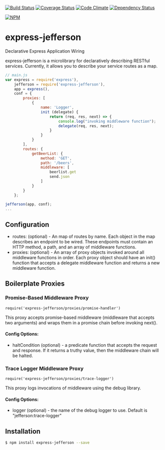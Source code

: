 [![Build Status](https://travis-ci.org/atsid/express-jefferson.svg?branch=master)](https://travis-ci.org/atsid/express-jefferson)
[![Coverage Status](https://coveralls.io/repos/atsid/express-jefferson/badge.svg)](https://coveralls.io/r/atsid/express-jefferson)
[![Code Climate](https://codeclimate.com/github/atsid/express-jefferson/badges/gpa.svg)](https://codeclimate.com/github/atsid/express-jefferson)
[![Dependency Status](https://david-dm.org/atsid/express-jefferson.svg)](https://david-dm.org/atsid/express-jefferson)

[![NPM](https://nodei.co/npm/express-jefferson.png)](https://nodei.co/npm/express-jefferson/)

# express-jefferson
Declarative Express Application Wiring

express-jefferson is a microlibrary for declaratively describing RESTful services. Currently, it allows you to describe your service routes as a map.

```js
// main.js
var express = require('express'),
    jefferson = require('express-jefferson'),
    app = express(),    
    conf = {
        proxies: [
            {
                name: 'Logger',
                init (delegate) {
                    return (req, res, next) => {
                        console.log("invoking middleware function");
                        delegate(req, res, next);
                    }
                }
            }
        ],
        routes: {
            getBeerList: {
                method: 'GET',
                path: '/beers',
                middleware: [
                    beerlist.get
                    send.json
                ]
            }
        }
    };
    
jefferson(app, conf);
...
```

## Configuration
* routes: (optional) - An map of routes by name. Each object in the map describes an endpoint to be wired. These endpoints must contain an HTTP method, a path, and an array of middleware functions.
* proxies: (optional) - An array of proxy objects invoked around all middleware functions in order. Each proxy object should have an init() function that accepts a delegate middleware function and returns a new middleware function.

## Boilerplate Proxies
### Promise-Based Middleware Proxy 
`require('express-jefferson/proxies/promise-handler')`

This proxy accepts promise-based middleware (middleware that accepts two arguments) and wraps them in a promise chain before invoking next().

#### Config Options:
* haltCondition (optional) - a predicate function that accepts the request and response. If it returns a truthy value, then the middleware chain will be halted. 

### Trace Logger Middleware Proxy
`require('express-jefferson/proxies/trace-logger')`

This proxy logs invocations of middleware using the debug library.

#### Config Options:
 * logger (optional) - the name of the debug logger to use. Default is "jefferson:trace-logger"

## Installation

```bash
$ npm install express-jefferson --save
```
